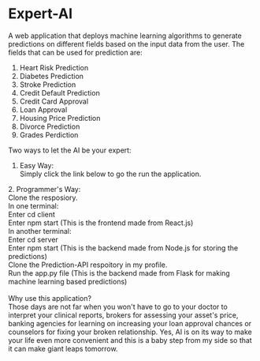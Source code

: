 # Expert-AI
A web application that deploys machine learning algorithms to generate predictions on different fields based on the input data from the user.
The fields that can be used for prediction are:
1. Heart Risk Prediction
2. Diabetes Prediction
3. Stroke Prediction
4. Credit Default Prediction
5. Credit Card Approval
6. Loan Approval
7. Housing Price Prediction
8. Divorce Prediction
9. Grades Perdiction

Two ways to let the AI be your expert:
1. Easy Way:      
  Simply click the link below to go the run the application.                
  <TBA>                                 
2. Programmer's Way:<br/>                      
  Clone the resposiory.  <br/>                   
  In one terminal:            <br/>     
    Enter cd client             <br/>
    Enter npm start (This is the frontend made from React.js) <br/>          
  In another terminal:               <br/>
    Enter cd server                <br/>
    Enter npm start (This is the backend made from Node.js for storing the predictions)             <br/>   
  Clone the Prediction-API respoitory in my profile.                     <br/>
    Run the app.py file (This is the backend made from Flask for making machine learning based predictions)             <br/>  
                               <br/>
 Why use this application?          <br/>                     
 Those days are not far when you won't have to go to your doctor to interpret your clinical reports, brokers for assessing your asset's price, banking agencies for learning on increasing your loan approval chances or counselors for fixing your broken relationship. Yes, AI is on its way to make your life even more convenient and this is a baby step from my side so that it can make giant leaps tomorrow.  
